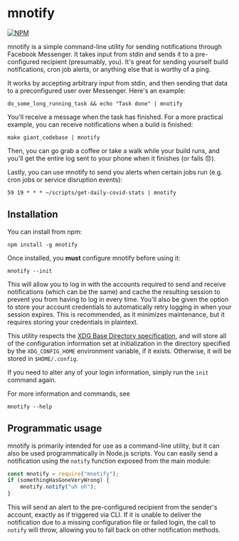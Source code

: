 mnotify
=======

[![NPM](https://nodei.co/npm/mnotify.png)](https://npmjs.org/package/mnotify)

mnotify is a simple command-line utility for sending notifications through Facebook Messenger. It takes input from stdin and sends it to a pre-configured recipient (presumably, you). It's great for sending yourself build notifications, cron job alerts, or anything else that is worthy of a ping.

It works by accepting arbitrary input from stdin, and then sending that data to a preconfigured user over Messenger. Here's an example:

```
do_some_long_running_task && echo "Task done" | mnotify
```

You'll receive a message when the task has finished. For a more practical example, you can receive notifications when a build is finished:

```
make giant_codebase | mnotify
```

Then, you can go grab a coffee or take a walk while your build runs, and you'll get the entire log sent to your phone when it finishes (or fails 😞).

Lastly, you can use mnotify to send you alerts when certain jobs run (e.g. cron jobs or service disruption events):

```
59 19 * * * ~/scripts/get-daily-covid-stats | mnotify
```

## Installation

You can install from npm:

```
npm install -g mnotify
```

Once installed, you **must** configure mnotify before using it:

```
mnotify --init
```

This will allow you to log in with the accounts required to send and receive notifications (which can be the same) and cache the resulting session to prevent you from having to log in every time. You'll also be given the option to store your account credentials to automatically retry logging in when your session expires. This is recommended, as it minimizes maintenance, but it requires storing your credentials in plaintext.

This utility respects the [XDG Base Directory specification](https://specifications.freedesktop.org/basedir-spec/basedir-spec-latest.html), and will store all of the configuration information set at initialization in the directory specified by the `XDG_CONFIG_HOME` environment variable, if it exists. Otherwise, it will be stored in `$HOME/.config`.

If you need to alter any of your login information, simply run the `init` command again.

For more information and commands, see

```
mnotify --help
```

## Programmatic usage

mnotify is primarily intended for use as a command-line utility, but it can also be used programmatically in Node.js scripts. You can easily send a notification using the `notify` function exposed from the main module:

```js
const mnotify = require("mnotify");
if (somethingHasGoneVeryWrong) {
    mnotify.notify("uh oh");
}
```

This will send an alert to the pre-configured recipient from the sender's account, exactly as if triggered via CLI. If it is unable to deliver the notification due to a missing configuration file or failed login, the call to `notify` will throw, allowing you to fall back on other notification methods.